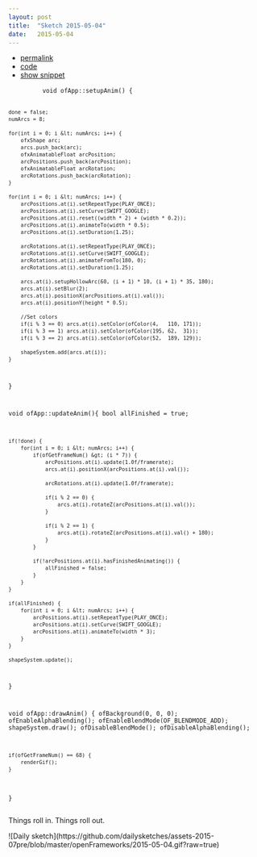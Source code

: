 ```yaml
---
layout: post
title:  "Sketch 2015-05-04"
date:   2015-05-04
---
```

<div class="code">
    <ul>
        <li><a href="{% post_url 2015-05-04-sketch %}">permalink</a></li>
        <li><a href="https://github.com/dailysketches/sketches-2015-07pre/tree/master/2015-05-04">code</a></li>
        <li><a href="#" class="snippet-button">show snippet</a></li>
    </ul>
    <pre class="snippet">
        <code class="cpp">void ofApp::setupAnim() {
    
    done = false;
    numArcs = 8;
    
    for(int i = 0; i &lt; numArcs; i++) {
        ofxShape arc;
        arcs.push_back(arc);
        ofxAnimatableFloat arcPosition;
        arcPositions.push_back(arcPosition);
        ofxAnimatableFloat arcRotation;
        arcRotations.push_back(arcRotation);
    }
    
    for(int i = 0; i &lt; numArcs; i++) {
        arcPositions.at(i).setRepeatType(PLAY_ONCE);
        arcPositions.at(i).setCurve(SWIFT_GOOGLE);
        arcPositions.at(i).reset((width * 2) + (width * 0.2));
        arcPositions.at(i).animateTo(width * 0.5);
        arcPositions.at(i).setDuration(1.25);
        
        arcRotations.at(i).setRepeatType(PLAY_ONCE);
        arcRotations.at(i).setCurve(SWIFT_GOOGLE);
        arcRotations.at(i).animateFromTo(180, 0);
        arcRotations.at(i).setDuration(1.25);
        
        arcs.at(i).setupHollowArc(60, (i + 1) * 10, (i + 1) * 35, 180);
        arcs.at(i).setBlur(2);
        arcs.at(i).positionX(arcPositions.at(i).val());
        arcs.at(i).positionY(height * 0.5);
        
        //Set colors
        if(i % 3 == 0) arcs.at(i).setColor(ofColor(4,   110, 171));
        if(i % 3 == 1) arcs.at(i).setColor(ofColor(195, 62,  31));
        if(i % 3 == 2) arcs.at(i).setColor(ofColor(52,  189, 129));
        
        shapeSystem.add(arcs.at(i));
    }
}

void ofApp::updateAnim(){
    bool allFinished = true;
    
    if(!done) {
        for(int i = 0; i &lt; numArcs; i++) {
            if(ofGetFrameNum() &gt; (i * 7)) {
                arcPositions.at(i).update(1.0f/framerate);
                arcs.at(i).positionX(arcPositions.at(i).val());
        
                arcRotations.at(i).update(1.0f/framerate);
            
                if(i % 2 == 0) {
                    arcs.at(i).rotateZ(arcPositions.at(i).val());
                }
            
                if(i % 2 == 1) {
                    arcs.at(i).rotateZ(arcPositions.at(i).val() + 180);
                }
            }
        
            if(!arcPositions.at(i).hasFinishedAnimating()) {
                allFinished = false;
            }
        }
    }
    
    if(allFinished) {
        for(int i = 0; i &lt; numArcs; i++) {
            arcPositions.at(i).setRepeatType(PLAY_ONCE);
            arcPositions.at(i).setCurve(SWIFT_GOOGLE);
            arcPositions.at(i).animateTo(width * 3);
        }
    }
    
    shapeSystem.update();
}

void ofApp::drawAnim() {
    ofBackground(0, 0, 0);
    ofEnableAlphaBlending();
    ofEnableBlendMode(OF_BLENDMODE_ADD);
    shapeSystem.draw();
    ofDisableBlendMode();
    ofDisableAlphaBlending();
    
    if(ofGetFrameNum() == 68) {
        renderGif();
    }
}</code>
    </pre>
</div>
<p class="description">Things roll in. Things roll out.</p>
![Daily sketch](https://github.com/dailysketches/assets-2015-07pre/blob/master/openFrameworks/2015-05-04.gif?raw=true)
